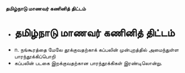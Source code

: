 **தமிழ்நாடு மாணவர் கணினித் திட்டம்**
- # தமிழ்நாடு மாணவர் கணினித் திட்டம்
- n. நங்கூரத்தை மேலே தூக்குவதற்காக் கப்பலின் முன்புறத்தில் அமைந்துள்ள பாரந்தூக்கிப்பொறி
- கப்பலின் படகை இறக்குவதற்கான பாரந்தூக்கிகள் இரண்டிலொன்று.

